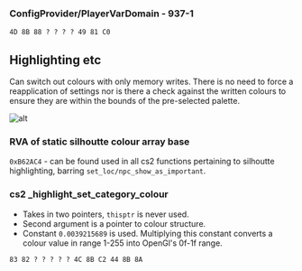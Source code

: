 ### ConfigProvider/PlayerVarDomain - 937-1

`4D 8B 88 ? ? ? ? 49 81 C0`


## Highlighting etc
Can switch out colours with only memory writes. There is no need to force a reapplication of settings nor is there a check against the written colours to ensure they are within the bounds of the pre-selected palette.

![alt](https://i.imgur.com/w3akBzZ.gif)


### RVA of static silhoutte colour array base
`0xB62AC4` - can be found used in all cs2 functions pertaining to silhoutte highlighting, barring `set_loc/npc_show_as_important`.

### cs2 _highlight_set_category_colour 

- Takes in two pointers, `thisptr` is never used.
- Second argument is a pointer to colour structure.
- Constant `0.0039215689` is used. Multiplying this constant converts a colour value in range 1-255 into OpenGl's 0f-1f range.

`83 82 ? ? ? ? ? 4C 8B C2 44 8B 8A`